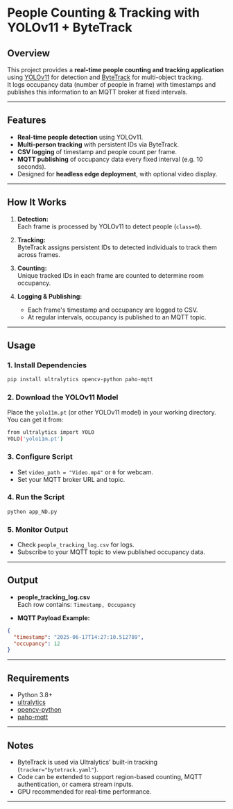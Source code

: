 # People Counting & Tracking with YOLOv11 + ByteTrack

## Overview

This project provides a **real-time people counting and tracking application** using [YOLOv11](https://github.com/ultralytics/ultralytics) for detection and [ByteTrack](https://github.com/ifzhang/ByteTrack) for multi-object tracking.  
It logs occupancy data (number of people in frame) with timestamps and publishes this information to an MQTT broker at fixed intervals.

---

## Features

- **Real-time people detection** using YOLOv11.
- **Multi-person tracking** with persistent IDs via ByteTrack.
- **CSV logging** of timestamp and people count per frame.
- **MQTT publishing** of occupancy data every fixed interval (e.g. 10 seconds).
- Designed for **headless edge deployment**, with optional video display.

---

## How It Works

1. **Detection:**  
   Each frame is processed by YOLOv11 to detect people (`class=0`).

2. **Tracking:**  
   ByteTrack assigns persistent IDs to detected individuals to track them across frames.

3. **Counting:**  
   Unique tracked IDs in each frame are counted to determine room occupancy.

4. **Logging & Publishing:**  
   - Each frame's timestamp and occupancy are logged to CSV.
   - At regular intervals, occupancy is published to an MQTT topic.

---

## Usage

### 1. Install Dependencies

```bash
pip install ultralytics opencv-python paho-mqtt
```

### 2. Download the YOLOv11 Model

Place the `yolo11m.pt` (or other YOLOv11 model) in your working directory. You can get it from:

```bash
from ultralytics import YOLO
YOLO('yolo11m.pt')
```

### 3. Configure Script

- Set `video_path = "Video.mp4"` or `0` for webcam.
- Set your MQTT broker URL and topic.

### 4. Run the Script

```bash
python app_ND.py
```

### 5. Monitor Output

- Check `people_tracking_log.csv` for logs.
- Subscribe to your MQTT topic to view published occupancy data.

---

## Output

- **people_tracking_log.csv**  
  Each row contains: `Timestamp, Occupancy`

- **MQTT Payload Example:**
```json
{
  "timestamp": "2025-06-17T14:27:10.512789",
  "occupancy": 12
}
```

---

## Requirements

- Python 3.8+
- [ultralytics](https://pypi.org/project/ultralytics/)
- [opencv-python](https://pypi.org/project/opencv-python/)
- [paho-mqtt](https://pypi.org/project/paho-mqtt/)

---

## Notes

- ByteTrack is used via Ultralytics' built-in tracking (`tracker="bytetrack.yaml"`).
- Code can be extended to support region-based counting, MQTT authentication, or camera stream inputs.
- GPU recommended for real-time performance.

---
